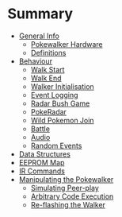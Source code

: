 # Summary

- [General Info](general/index.md)
    - [Pokewalker Hardware](general/hardware.md)
    - [Definitions](definitions.md)
- [Behaviour](behaviour/index.md)
    - [Walk Start](behaviour/walk_start.md)
    - [Walk End](behaviour/walk_end.md)
    - [Walker Initialisation](behaviour/walker_init.md)
    - [Event Logging](behaviour/event_log.md)
    - [Radar Bush Game](behaviour/radar_bush_game.md)
    - [PokeRadar](behaviour/poke_radar.md)
    - [Wild Pokemon Join](behaviour/wild_pokemon_join.md)
    - [Battle](behaviour/battle.md)
    - [Audio](behaviour/audio.md)
    - [Random Events](behaviour/random_gift.md)
- [Data Structures](structs.md)
- [EEPROM Map](eeprom_map.md)
- [IR Commands](ir_commands.md)
- [Manipulating the Pokewalker](manipulation/index.md)
    - [Simulating Peer-play]()
    - [Arbitrary Code Execution]()
    - [Re-flashing the Walker](manipulation/flashing.md)

